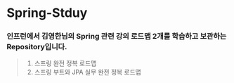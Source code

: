 # Spring-Stduy
### 인프런에서 김영한님의 Spring 관련 강의 로드맵 2개를 학습하고 보관하는 Repository입니다.
> 1. 스프링 완전 정복 로드맵
> 2. 스프링 부트와 JPA 실무 완전 정복 로드맵
